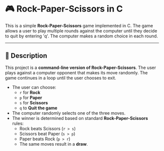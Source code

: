 # 🎮 Rock-Paper-Scissors in C

This is a simple **Rock-Paper-Scissors** game implemented in C. The game allows a user to play multiple rounds against the computer until they decide to quit by entering 'q'. The computer makes a random choice in each round.

---

## 📜 **Description**
This project is a **command-line version of Rock-Paper-Scissors**. The user plays against a computer opponent that makes its move randomly. The game continues in a loop until the user chooses to exit.

- The user can choose:
  - `r` for **Rock**
  - `p` for **Paper**
  - `s` for **Scissors**
  - `q` to **Quit the game**
- The computer randomly selects one of the three moves.
- The winner is determined based on standard **Rock-Paper-Scissors** rules:
  - Rock beats Scissors (`r > s`)
  - Scissors beat Paper (`s > p`)
  - Paper beats Rock (`p > r`)
  - The same moves result in a **draw**.
